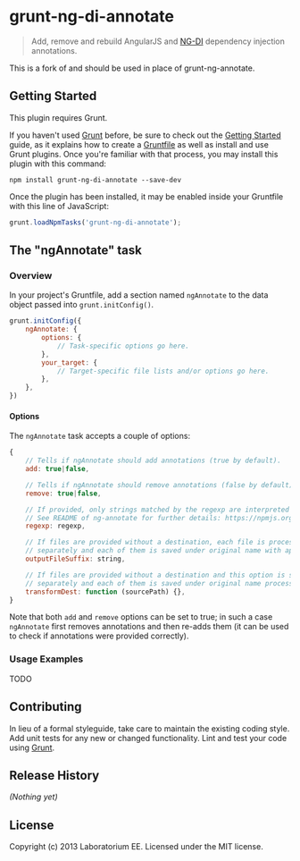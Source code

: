 # grunt-ng-di-annotate

> Add, remove and rebuild AngularJS and [NG-DI](https://github.com/jmendiara/ng-di) dependency injection annotations. 

This is a fork of and should be used in place of grunt-ng-annotate.

## Getting Started
This plugin requires Grunt.

If you haven't used [Grunt](http://gruntjs.com/) before, be sure to check out the [Getting Started](http://gruntjs.com/getting-started) guide, as it explains how to create a [Gruntfile](http://gruntjs.com/sample-gruntfile) as well as install and use Grunt plugins. Once you're familiar with that process, you may install this plugin with this command:

```shell
npm install grunt-ng-di-annotate --save-dev
```

Once the plugin has been installed, it may be enabled inside your Gruntfile with this line of JavaScript:

```js
grunt.loadNpmTasks('grunt-ng-di-annotate');
```

## The "ngAnnotate" task

### Overview
In your project's Gruntfile, add a section named `ngAnnotate` to the data object passed into `grunt.initConfig()`.

```js
grunt.initConfig({
    ngAnnotate: {
        options: {
            // Task-specific options go here.
        },
        your_target: {
            // Target-specific file lists and/or options go here.
        },
    },
})
```

#### Options

The `ngAnnotate` task accepts a couple of options:

```js
{
    // Tells if ngAnnotate should add annotations (true by default).
    add: true|false,

    // Tells if ngAnnotate should remove annotations (false by default).
    remove: true|false,

    // If provided, only strings matched by the regexp are interpreted as module names.
    // See README of ng-annotate for further details: https://npmjs.org/package/ng-annotate
    regexp: regexp,

    // If files are provided without a destination, each file is processed
    // separately and each of them is saved under original name with appended suffix provided here.
    outputFileSuffix: string,

    // If files are provided without a destination and this option is set, each file is processed
    // separately and each of them is saved under original name processed by this function.
    transformDest: function (sourcePath) {},
}
```

Note that both `add` and `remove` options can be set to true; in such a case `ngAnnotate` first removes
annotations and then re-adds them (it can be used to check if annotations were provided correctly).

### Usage Examples

TODO

## Contributing
In lieu of a formal styleguide, take care to maintain the existing coding style. Add unit tests for any new or changed functionality. Lint and test your code using [Grunt](http://gruntjs.com/).

## Release History
_(Nothing yet)_

## License
Copyright (c) 2013 Laboratorium EE. Licensed under the MIT license.
